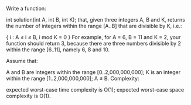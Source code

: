 ﻿Write a function:

int solution(int A, int B, int K);
that, given three integers A, B and K, returns the number of integers within the range [A..B] that are divisible by K, i.e.:

{ i : A ≤ i ≤ B, i mod K = 0 }
For example, for A = 6, B = 11 and K = 2, your function should return 3, because there are three numbers divisible by 2 within the range [6..11], namely 6, 8 and 10.

Assume that:

A and B are integers within the range [0..2,000,000,000];
K is an integer within the range [1..2,000,000,000];
A ≤ B.
Complexity:

expected worst-case time complexity is O(1);
expected worst-case space complexity is O(1).